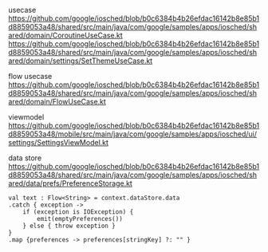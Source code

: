 




usecase
https://github.com/google/iosched/blob/b0c6384b4b26efdac16142b8e85b1d8859053a48/shared/src/main/java/com/google/samples/apps/iosched/shared/domain/CoroutineUseCase.kt
https://github.com/google/iosched/blob/b0c6384b4b26efdac16142b8e85b1d8859053a48/shared/src/main/java/com/google/samples/apps/iosched/shared/domain/settings/SetThemeUseCase.kt



flow usecase
https://github.com/google/iosched/blob/b0c6384b4b26efdac16142b8e85b1d8859053a48/shared/src/main/java/com/google/samples/apps/iosched/shared/domain/FlowUseCase.kt


viewmodel
https://github.com/google/iosched/blob/b0c6384b4b26efdac16142b8e85b1d8859053a48/mobile/src/main/java/com/google/samples/apps/iosched/ui/settings/SettingsViewModel.kt


data store
https://github.com/google/iosched/blob/b0c6384b4b26efdac16142b8e85b1d8859053a48/shared/src/main/java/com/google/samples/apps/iosched/shared/data/prefs/PreferenceStorage.kt


```
val text : Flow<String> = context.dataStore.data 
.catch { exception -> 
	if (exception is IOException) { 
		emit(emptyPreferences()) 
	} else { throw exception } 
} 
.map {preferences -> preferences[stringKey] ?: "" }
````
<!--stackedit_data:
eyJoaXN0b3J5IjpbLTM0NTAxNDQ1OF19
-->